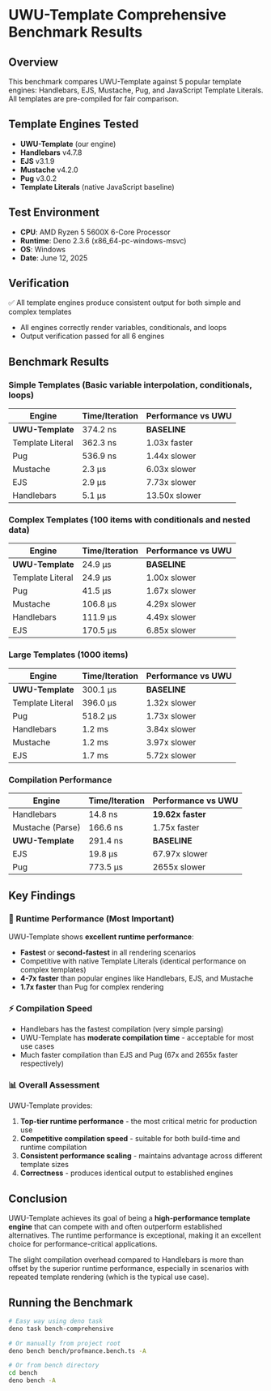 # UWU-Template Comprehensive Benchmark Results

## Overview
This benchmark compares UWU-Template against 5 popular template engines: Handlebars, EJS, Mustache, Pug, and JavaScript Template Literals. All templates are pre-compiled for fair comparison.

## Template Engines Tested
- **UWU-Template** (our engine)
- **Handlebars** v4.7.8
- **EJS** v3.1.9
- **Mustache** v4.2.0
- **Pug** v3.0.2
- **Template Literals** (native JavaScript baseline)

## Test Environment
- **CPU**: AMD Ryzen 5 5600X 6-Core Processor
- **Runtime**: Deno 2.3.6 (x86_64-pc-windows-msvc)
- **OS**: Windows
- **Date**: June 12, 2025

## Verification
✅ All template engines produce consistent output for both simple and complex templates
- All engines correctly render variables, conditionals, and loops
- Output verification passed for all 6 engines

## Benchmark Results

### Simple Templates (Basic variable interpolation, conditionals, loops)
| Engine | Time/Iteration | Performance vs UWU |
|--------|-----------------|-------------------|
| **UWU-Template** | 374.2 ns | **BASELINE** |
| Template Literal | 362.3 ns | 1.03x faster |
| Pug | 536.9 ns | 1.44x slower |
| Mustache | 2.3 µs | 6.03x slower |
| EJS | 2.9 µs | 7.73x slower |
| Handlebars | 5.1 µs | 13.50x slower |

### Complex Templates (100 items with conditionals and nested data)
| Engine | Time/Iteration | Performance vs UWU |
|--------|-----------------|-------------------|
| **UWU-Template** | 24.9 µs | **BASELINE** |
| Template Literal | 24.9 µs | 1.00x slower |
| Pug | 41.5 µs | 1.67x slower |
| Mustache | 106.8 µs | 4.29x slower |
| Handlebars | 111.9 µs | 4.49x slower |
| EJS | 170.5 µs | 6.85x slower |

### Large Templates (1000 items)
| Engine | Time/Iteration | Performance vs UWU |
|--------|-----------------|-------------------|
| **UWU-Template** | 300.1 µs | **BASELINE** |
| Template Literal | 396.0 µs | 1.32x slower |
| Pug | 518.2 µs | 1.73x slower |
| Handlebars | 1.2 ms | 3.84x slower |
| Mustache | 1.2 ms | 3.97x slower |
| EJS | 1.7 ms | 5.72x slower |

### Compilation Performance
| Engine | Time/Iteration | Performance vs UWU |
|--------|-----------------|-------------------|
| Handlebars | 14.8 ns | **19.62x faster** |
| Mustache (Parse) | 166.6 ns | 1.75x faster |
| **UWU-Template** | 291.4 ns | **BASELINE** |
| EJS | 19.8 µs | 67.97x slower |
| Pug | 773.5 µs | 2655x slower |
## Key Findings

### 🚀 Runtime Performance (Most Important)
UWU-Template shows **excellent runtime performance**:
- **Fastest** or **second-fastest** in all rendering scenarios
- Competitive with native Template Literals (identical performance on complex templates)
- **4-7x faster** than popular engines like Handlebars, EJS, and Mustache
- **1.7x faster** than Pug for complex rendering

### ⚡ Compilation Speed
- Handlebars has the fastest compilation (very simple parsing)
- UWU-Template has **moderate compilation time** - acceptable for most use cases
- Much faster compilation than EJS and Pug (67x and 2655x faster respectively)

### 📊 Overall Assessment
UWU-Template provides:
1. **Top-tier runtime performance** - the most critical metric for production use
2. **Competitive compilation speed** - suitable for both build-time and runtime compilation
3. **Consistent performance scaling** - maintains advantage across different template sizes
4. **Correctness** - produces identical output to established engines

## Conclusion
UWU-Template achieves its goal of being a **high-performance template engine** that can compete with and often outperform established alternatives. The runtime performance is exceptional, making it an excellent choice for performance-critical applications.

The slight compilation overhead compared to Handlebars is more than offset by the superior runtime performance, especially in scenarios with repeated template rendering (which is the typical use case).

## Running the Benchmark
```bash
# Easy way using deno task
deno task bench-comprehensive

# Or manually from project root
deno bench bench/profmance.bench.ts -A

# Or from bench directory
cd bench
deno bench -A
```
